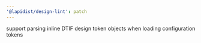 ```yaml
---
'@lapidist/design-lint': patch
---
```


support parsing inline DTIF design token objects when loading configuration tokens
